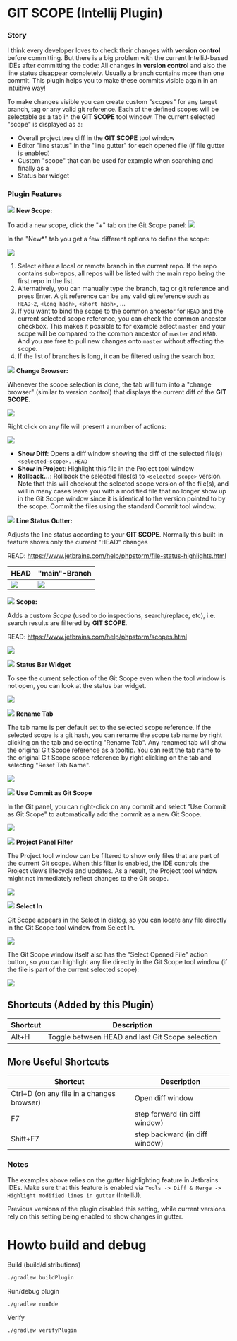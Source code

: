# GIT SCOPE (Intellij Plugin)

<!-- Plugin description -->

### Story

I think every developer loves to check their changes with **version control** before committing.
But there is a big problem with the current IntelliJ-based IDEs after committing the code: All changes in **version
control** and also the line status disappear completely. Usually a branch contains more than one commit. This plugin
helps you to make these commits visible again in an intuitive way!

To make changes visible you can create custom "scopes" for any target branch, tag or any valid git reference. Each of
the defined scopes will be selectable as a tab in the **GIT SCOPE** tool window. The current selected "scope" is
displayed as a:

- Overall project tree diff in the **GIT SCOPE** tool window
- Editor "line status" in the "line gutter" for each opened file (if file gutter is enabled)
- Custom "scope" that can be used for example when searching and finally as a
- Status bar widget

### Plugin Features

![](docs/icon.svg) **New Scope:**

To add a new scope, click the "+" tab on the Git Scope panel:
![](docs/add.png)

In the "New*" tab you get a few different options to define the scope:

![](docs/selection.png)

1. Select either a local or remote branch in the current repo. If the repo contains sub-repos, all repos will be listed
   with the main repo being the first repo in the list.
2. Alternatively, you can manually type the branch, tag or git reference and press Enter. A git reference can be any
   valid
   git reference such as `HEAD~2`, `<long hash>`, `<short hash>`, ...
3. If you want to bind the scope to the common ancestor for `HEAD` and the current selected scope reference, you can
   check the common ancestor checkbox. This makes it possible to for example select `master` and your scope will be
   compared to the common ancestor of `master` and `HEAD`. And you are free to pull new changes onto `master` without
   affecting the scope.
4. If the list of branches is long, it can be filtered using the search box.

![](docs/icon.svg) **Change Browser:**

Whenever the scope selection is done, the tab will turn into a "change browser" (similar to version control) that
displays the current diff of the **GIT SCOPE**.

![](docs/toolwindow.png)

Right click on any file will present a number of actions:

![](docs/show_in_project.png)

- **Show Diff**: Opens a diff window showing the diff of the selected file(s) `<selected-scope>..HEAD`
- **Show in Project**: Highlight this file in the Project tool window
- **Rollback...**: Rollback the selected files(s) to `<selected-scope>` version. Note that this will checkout the
  selected scope version of the file(s), and will in many cases leave you with a modified file that no longer show up in
  the Git Scope window since it is identical to the version pointed to by the scope. Commit the files using the
  standard Commit tool window.

![](docs/icon.svg) **Line Status Gutter:**

Adjusts the line status according to your **GIT SCOPE**. Normally this built-in feature shows only the current "HEAD"
changes

READ: https://www.jetbrains.com/help/phpstorm/file-status-highlights.html

| HEAD               | "main"-Branch            |
|--------------------|--------------------------|
| ![](docs/head.png) | ![](docs/linestatus.png) |

![](docs/icon.svg) **Scope:**

Adds a custom *Scope* (used to do inspections, search/replace, etc), i.e. search results are filtered by **GIT SCOPE**.

READ: https://www.jetbrains.com/help/phpstorm/scopes.html

![](docs/scope.png)

![](docs/icon.svg) **Status Bar Widget**

To see the current selection of the Git Scope even when the tool window is not open, you can look at the status bar
widget.

![](docs/statusbar.png)

![](docs/icon.svg) **Rename Tab**

The tab name is per default set to the selected scope reference. If the selected scope is a git hash, you can rename the
scope tab name by right clicking on the tab and selecting "Rename Tab". Any renamed tab will show the original Git Scope
reference as a tooltip. You can rest the tab name to the original Git Scope scope reference by right clicking on the tab
and selecting "Reset Tab Name".

![](docs/rename.png)

![](docs/icon.svg) **Use Commit as Git Scope**

In the Git panel, you can right-click on any commit and select "Use Commit as Git Scope" to automatically add the
commit as a new Git Scope.

![](docs/usescope.png)

![](docs/icon.svg) **Project Panel Filter**

The Project tool window can be filtered to show only files that are part of the current Git scope. When this filter is
enabled, the IDE controls the Project view’s lifecycle and updates. As a result, the Project tool window might not
immediately reflect changes to the Git scope.

![](docs/projfilter.png)

![](docs/icon.svg) **Select In**

Git Scope appears in the Select In dialog, so you can locate any file directly in the Git Scope tool window from Select
In.

![](docs/selectin.png)

The Git Scope window itself also has the "Select Opened File" action button, so you can highlight any file directly in
the Git Scope tool window (if the file is part of the current selected scope):

![](docs/select_opened.png)

## Shortcuts (Added by this Plugin)

| Shortcut | Description                                      |
|----------|--------------------------------------------------|
| Alt+H    | Toggle between HEAD and last Git Scope selection |

## More Useful Shortcuts

| Shortcut                                  | Description                    |
|-------------------------------------------|--------------------------------|
| Ctrl+D (on any file in a changes browser) | Open diff window               |
| F7                                        | step forward (in diff window)  |
| Shift+F7                                  | step backward (in diff window) |

### Notes

The examples above relies on the gutter highlighting feature in Jetbrains IDEs. Make sure that this feature is enabled
via `Tools -> Diff & Merge -> Highlight modified lines in gutter` (IntelliJ).

Previous versions of the plugin disabled this setting, while current versions rely on this setting being enabled to show
changes in gutter.

<!-- Plugin description end -->

# Howto build and debug

Build (build/distributions)

```bash
./gradlew buildPlugin
```

Run/debug plugin

```bash
./gradlew runIde
```

Verify

```bash
./gradlew verifyPlugin
```